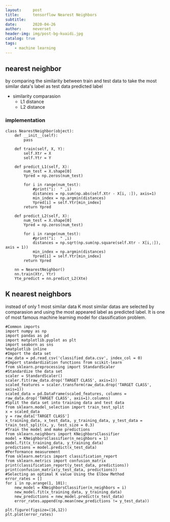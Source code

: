 ```yaml
---
layout:     post
title:      tensorflow Nearest Neighbors
subtitle:   
date:       2020-04-26
author:     neverset
header-img: img/post-bg-kuaidi.jpg
catalog: true
tags:
    - machine learning
---
```


## nearest neighbor
by comparing the similarity between train and test data to take the most similar data's label as test data predicted label
* similarity comparasion
    * L1 distance  
    * L2 distance

### implementation

    class NearestNeighbor(object):
        def __init__(self):
            pass
    
        def train(self, X, Y):
            self.Xtr = X
            self.Ytr = Y
    
        def predict_L1(self, X):
            num_test = X.shape[0]
            Ypred = np.zeros(num_test)
    
            for i in range(num_test):
                #print("i:  " ,i)
                distances = np.sum(np.abs(self.Xtr - X[i, :]), axis=1)
                min_index = np.argmin(distances)
                Ypred[i] = self.Ytr[min_index]
            return Ypred
    
        def predict_L2(self, X):
            num_test = X.shape[0]
            Ypred = np.zeros(num_test)
    
            for i in range(num_test):
                #print("i:  " ,i)
                distances = np.sqrt(np.sum(np.square(self.Xtr - X[i,:]), axis = 1))
                min_index = np.argmin(distances)
                Ypred[i] = self.Ytr[min_index]
            return Ypred

        nn = NearestNeighbor()
        nn.train(Xtr, Ytr)
        Yte_predict = nn.predict_L2(Xte)

## K nearest neighbors
instead of only 1 most similar data K most similar datas are selected by comparasion and using the most appeared label as predicted label. It is one of most famous machine learning model for classification problem.

    
    #Common imports
    import numpy as np
    import pandas as pd
    import matplotlib.pyplot as plt
    import seaborn as sns
    %matplotlib inline
    #Import the data set
    raw_data = pd.read_csv('classified_data.csv', index_col = 0)
    #Import standardization functions from scikit-learn
    from sklearn.preprocessing import StandardScaler
    #Standardize the data set
    scaler = StandardScaler()
    scaler.fit(raw_data.drop('TARGET CLASS', axis=1))
    scaled_features = scaler.transform(raw_data.drop('TARGET CLASS', axis=1))
    scaled_data = pd.DataFrame(scaled_features, columns = raw_data.drop('TARGET CLASS', axis=1).columns)
    #Split the data set into training data and test data
    from sklearn.model_selection import train_test_split
    x = scaled_data
    y = raw_data['TARGET CLASS']
    x_training_data, x_test_data, y_training_data, y_test_data = train_test_split(x, y, test_size = 0.3)
    #Train the model and make predictions
    from sklearn.neighbors import KNeighborsClassifier
    model = KNeighborsClassifier(n_neighbors = 1)
    model.fit(x_training_data, y_training_data)
    predictions = model.predict(x_test_data)
    #Performance measurement
    from sklearn.metrics import classification_report
    from sklearn.metrics import confusion_matrix
    print(classification_report(y_test_data, predictions))
    print(confusion_matrix(y_test_data, predictions))
    #Selecting an optimal K value Using the Elbow Method
    error_rates = []
    for i in np.arange(1, 101):
        new_model = KNeighborsClassifier(n_neighbors = i)
        new_model.fit(x_training_data, y_training_data)
        new_predictions = new_model.predict(x_test_data)
        error_rates.append(np.mean(new_predictions != y_test_data))

    plt.figure(figsize=(16,12))
    plt.plot(error_rates)

